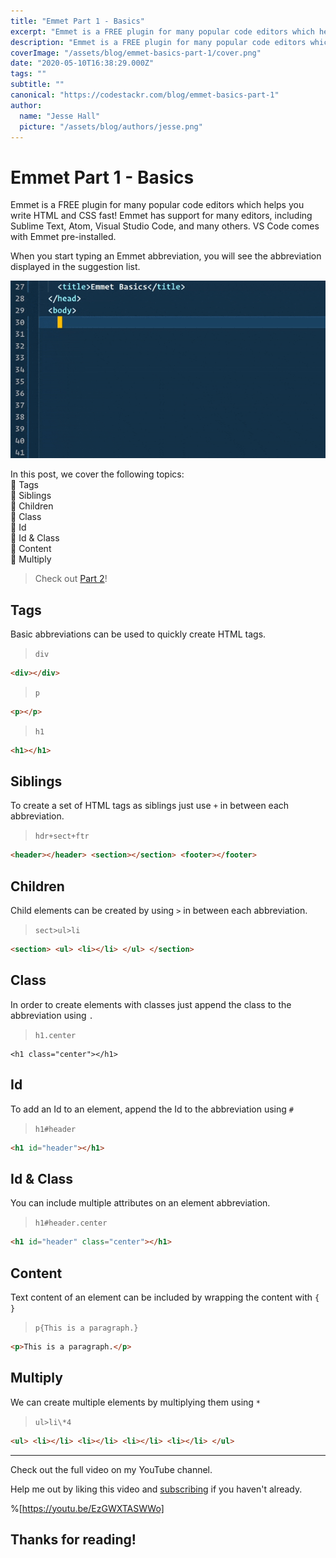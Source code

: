 ```yaml
---
title: "Emmet Part 1 - Basics"
excerpt: "Emmet is a FREE plugin for many popular code editors which helps you write HTML and CSS fast! Emmet has support for many editors, including Sublime Text, Atom, Visual Studio Code, and many others. VS Code comes with Emmet pre-installed."
description: "Emmet is a FREE plugin for many popular code editors which helps you write HTML and CSS fast! Emmet has support for many editors, including Sublime Text, Atom, Visual Studio Code, and many others. VS Code comes with Emmet pre-installed."
coverImage: "/assets/blog/emmet-basics-part-1/cover.png"
date: "2020-05-10T16:38:29.000Z"
tags: ""
subtitle: ""
canonical: "https://codestackr.com/blog/emmet-basics-part-1" 
author:
  name: "Jesse Hall"
  picture: "/assets/blog/authors/jesse.png"
---
```




# Emmet Part 1 - Basics

Emmet is a FREE plugin for many popular code editors which helps you write HTML and CSS fast! Emmet has support for many editors, including Sublime Text, Atom, Visual Studio Code, and many others. VS Code comes with Emmet pre-installed.

When you start typing an Emmet abbreviation, you will see the abbreviation displayed in the suggestion list.

![Emmet In Action](https://raw.githubusercontent.com/codeSTACKr/codestackr-com/main/public/assets/blog/emmet-basics-part-1/demo.gif)

In this post, we cover the following topics:  
📌 Tags  
📌 Siblings  
📌 Children  
📌 Class  
📌 Id  
📌 Id & Class  
📌 Content  
📌 Multiply

> Check out [Part 2](https://www.codestackr.com/blog/emmet-basics-part-2/)!

## Tags

Basic abbreviations can be used to quickly create HTML tags.

> `div`



```html
<div></div>
```



> `p`



```html
<p></p>
```



> `h1`



```html
<h1></h1>
```



## Siblings

To create a set of HTML tags as siblings just use `+` in between each abbreviation.

> `hdr+sect+ftr`



```html
<header></header> <section></section> <footer></footer>
```



## Children

Child elements can be created by using `>` in between each abbreviation.

> `sect>ul>li`



```html
<section> <ul> <li></li> </ul> </section>
```



## Class

In order to create elements with classes just append the class to the abbreviation using `.`

> `h1.center`



```
<h1 class="center"></h1>
```



## Id

To add an Id to an element, append the Id to the abbreviation using `#`

> `h1#header`



```html
<h1 id="header"></h1>
```



## Id & Class

You can include multiple attributes on an element abbreviation.

> `h1#header.center`



```html
<h1 id="header" class="center"></h1>
```



## Content

Text content of an element can be included by wrapping the content with `{ }`

> `p{This is a paragraph.}`



```html
<p>This is a paragraph.</p>
```



## Multiply

We can create multiple elements by multiplying them using `*`

> `ul>li\*4`



```html
<ul> <li></li> <li></li> <li></li> <li></li> </ul>
```



---

Check out the full video on my YouTube channel.

Help me out by liking this video and [subscribing](https://www.youtube.com/codeSTACKr/?,sub_confirmation=1) if you haven't already.

%[https://youtu.be/EzGWXTASWWo]

## **Thanks for reading!**
